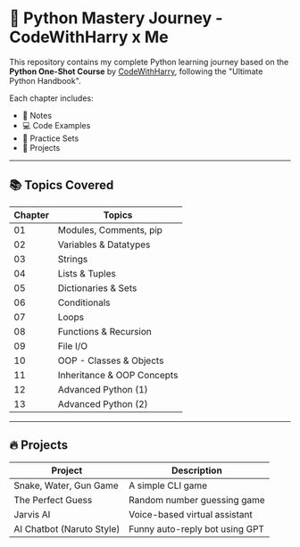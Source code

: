# 🐍 Python Mastery Journey - CodeWithHarry x Me

This repository contains my complete Python learning journey based on the **Python One-Shot Course** by [CodeWithHarry](https://www.youtube.com/@CodeWithHarry), following the "Ultimate Python Handbook".

Each chapter includes:

- 📘 Notes
- 💻 Code Examples
- 🧠 Practice Sets
- 🚀 Projects

---

## 📚 Topics Covered

| Chapter | Topics |
|--------|--------|
| 01 | Modules, Comments, pip |
| 02 | Variables & Datatypes |
| 03 | Strings |
| 04 | Lists & Tuples |
| 05 | Dictionaries & Sets |
| 06 | Conditionals |
| 07 | Loops |
| 08 | Functions & Recursion |
| 09 | File I/O |
| 10 | OOP - Classes & Objects |
| 11 | Inheritance & OOP Concepts |
| 12 | Advanced Python (1) |
| 13 | Advanced Python (2) |

---

## 🔥 Projects

| Project | Description |
|--------|-------------|
| Snake, Water, Gun Game | A simple CLI game |
| The Perfect Guess | Random number guessing game |
| Jarvis AI | Voice-based virtual assistant |
| AI Chatbot (Naruto Style) | Funny auto-reply bot using GPT |